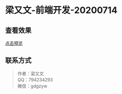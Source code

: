 # 梁又文-前端开发-20200714

## 查看效果

[点击预览](https://layouwen.github.io/CV-liangyouwen/src/index.html)

## 联系方式

> 作者：梁又文  
> QQ：794234293  
> 微信：gdgzyw